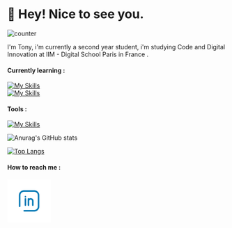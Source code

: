# 👋  Hey! Nice to see you.

![counter](https://enz37bb9lqi2bjm.m.pipedream.net)

I'm Tony,  i'm currently a second year student, i'm studying Code and Digital Innovation at IIM - Digital School Paris in France .

<h4> Currently learning : </h4>

[![My Skills](https://skills.thijs.gg/icons?i=js,html,css,sass,swift,wordpress&theme=light)](https://skills.thijs.gg) </br>
[![My Skills](https://skills.thijs.gg/icons?i=vue,py,php,tailwind,react,symfony&theme=light)](https://skills.thijs.gg)

<h4> Tools :</h4>

[![My Skills](https://skills.thijs.gg/icons?i=figma,vscode,laravel,mysql,nodejs,vite,git,ps,ai,xd&theme=light)](https://skills.thijs.gg) </br>

 ![Anurag's GitHub stats](https://github-readme-stats.vercel.app/api?username=azntufu&show_icons=true)
 
 [![Top Langs](https://github-readme-stats.vercel.app/api/top-langs/?username=azntufu)](https://github.com/anuraghazra/github-readme-stats)
 
 
 
 <h4> How to reach me :  </h4>
<a href="https://www.linkedin.com/in/tony-zhang-b97296222/" ><img src="img/in.png" width="100px" alt="tony-zhang-b97296222"></a> 

<!---
AznTufu/AznTufu is a ✨ special ✨ repository because its `README.md` (this file) appears on your GitHub profile.
You can click the Preview link to take a look at your changes.
--->
